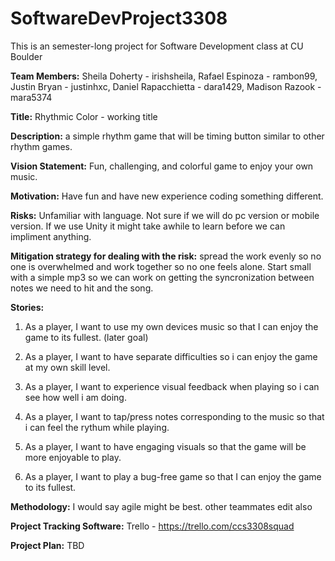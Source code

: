 # SoftwareDevProject3308
This is an semester-long project for Software Development class at CU Boulder

**Team Members:** Sheila Doherty - irishsheila, Rafael Espinoza - rambon99, Justin Bryan - justinhxc, Daniel Rapacchietta - dara1429, Madison Razook - mara5374

**Title:** Rhythmic Color - working title

**Description:** a simple rhythm game that will be timing button similar to other rhythm games.

**Vision Statement:** Fun, challenging, and colorful game to enjoy your own music.

**Motivation:** Have fun and have new experience coding something different.

**Risks:** Unfamiliar with language. Not sure if we will do pc version or mobile version. If we use Unity it might take awhile to learn before we can impliment anything.

**Mitigation strategy for dealing with the risk:** spread the work evenly so no one is overwhelmed and work together so no one feels alone. Start small with a simple mp3 so we can work on getting the syncronization between notes we need to hit and the song.

**Stories:**

1. As a player, I want to use my own devices music so that I can enjoy the game to its fullest. (later goal)

2. As a player, I want to have separate difficulties so i can enjoy the game at my own skill level.

3. As a player, I want to experience visual feedback when playing so i can see how well i am doing.

4. As a player, I want to tap/press notes corresponding to the music so that i can feel the rythum while playing.

5. As a player, I want to have engaging visuals so that the game will be more enjoyable to play.

6. As a player, I want to play a bug-free game so that I can enjoy the game to its fullest.

**Methodology:** I would say agile might be best. other teammates edit also

**Project Tracking Software:** Trello - https://trello.com/ccs3308squad

**Project Plan:** TBD

